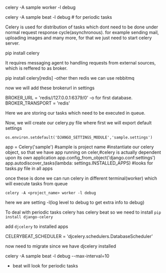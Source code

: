 celery -A sample worker -l debug

celery -A sample beat -l debug # for periodic tasks



Celery is used for distribution of tasks which dont need to be done under normal request response cycle(asynchronous).
for example sending mail, uploading images and many more, for that we just need to start celery server.

pip install celery


It requires messaging agent to handling requests from external sources, which is reffered to as broker.

pip install celery[redis] -other then redis we can use rebbitmq

now we will add these brokerurl in settings

BROKER_URL = 'redis//127.0.0.1:6379/0' -o for first database.
BROKER_TRANSPORT = 'redis'

Here we are storing our tasks which need to be executed in queue.


Now, we will create our celery.py file where first we will export default settings

`os.environ.setdefault('DJANGO_SETTINGS_MODULE','sample.settings')`

app = Celery('sample') #sample is project name
#instantiate our celery object, so that we have app running on celer,#celery is actually dependent upon its own application
app.config_from_object('django.conf:settings')
app.autodiscover_tasks(lambda: settings.INSTALLED_APPS) #looks for tasks.py file in all apps

once these is done we can run celery in different terminal(worker) which will execute tasks from queue

`celery -A <project_name> worker -l debug`

here we are setting -l(log level to debug to get extra info to debug)



To deal with periodic tasks   celery has celery beat
so we need to install
`pip install django-celery`

add `djcelery` to installed apps


CELERYBEAT_SCHEDULER = 'djcelery.schedulers.DatabaseScheduler'

now need to migrate since we have djcelery installed

celery -A sample beat -l debug --max-interval=10
- beat will look for periodic tasks